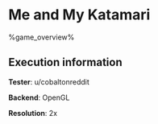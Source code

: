# Me and My Katamari 

%game_overview%

## Execution information

**Tester**: u/cobaltonreddit

**Backend**: OpenGL

**Resolution**: 2x